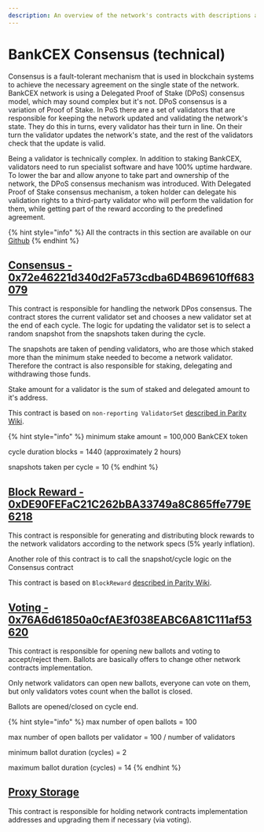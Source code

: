 ```yaml
---
description: An overview of the network's contracts with descriptions and links
---
```


# BankCEX Consensus \(technical\)

Consensus is a fault-tolerant mechanism that is used in blockchain systems to achieve the necessary agreement on the single state of the network. BankCEX network is using a Delegated Proof of Stake \(DPoS\) consensus model, which may sound complex but it's not. DPoS consensus is a variation of Proof of Stake. In PoS there are a set of validators that are responsible for keeping the network updated and validating the network's state. They do this in turns, every validator has their turn in line. On their turn the validator updates the network's state, and the rest of the validators check that the update is valid.

Being a validator is technically complex. In addition to staking BankCEX, validators need to run specialist software and have 100% uptime hardware. To lower the bar and allow anyone to take part and ownership of the network, the DPoS consensus mechanism was introduced. With Delegated Proof of Stake consensus mechanism, a token holder can delegate his validation rights to a third-party validator who will perform the validation for them, while getting part of the reward according to the predefined agreement.

{% hint style="info" %}
All the contracts in this section are available on our [Github](https://github.com/fuseio/fuse-network/tree/master/contracts)
{% endhint %}

## [Consensus - 0x72e46221d340d2Fa573cdba6D4B69610ff683079](https://scan.bankcoin.io/address/0x72e46221d340d2Fa573cdba6D4B69610ff683079)

This contract is responsible for handling the network DPos consensus. The contract stores the current validator set and chooses a new validator set at the end of each cycle. The logic for updating the validator set is to select a random snapshot from the snapshots taken during the cycle.

The snapshots are taken of pending validators, who are those which staked more than the minimum stake needed to become a network validator. Therefore the contract is also responsible for staking, delegating and withdrawing those funds.

Stake amount for a validator is the sum of staked and delegated amount to it's address.

This contract is based on `non-reporting ValidatorSet` [described in Parity Wiki](https://wiki.parity.io/Validator-Set.html#non-reporting-contract).

{% hint style="info" %}
minimum stake amount = 100,000 BankCEX token

cycle duration blocks = 1440 \(approximately 2 hours\)

snapshots taken per cycle = 10
{% endhint %}

## [Block Reward - 0xDE90FEFaC21C262bBA33749a8C865ffe779E6218](https://scan.bankcoin.io/address/0xDE90FEFaC21C262bBA33749a8C865ffe779E6218)

This contract is responsible for generating and distributing block rewards to the network validators according to the network specs \(5% yearly inflation\).

Another role of this contract is to call the snapshot/cycle logic on the Consensus contract

This contract is based on `BlockReward` [described in Parity Wiki](https://wiki.parity.io/Block-Reward-Contract).

## [Voting - 0x76A6d61850a0cfAE3f038EABC6A81C111af53620](https://scan.bankcoin.io/address/0x76A6d61850a0cfAE3f038EABC6A81C111af53620)

This contract is responsible for opening new ballots and voting to accept/reject them. Ballots are basically offers to change other network contracts implementation.

Only network validators can open new ballots, everyone can vote on them, but only validators votes count when the ballot is closed.

Ballots are opened/closed on cycle end.

{% hint style="info" %}
max number of open ballots = 100

max number of open ballots per validator = 100 / number of validators

minimum ballot duration \(cycles\) = 2

maximum ballot duration \(cycles\) = 14
{% endhint %}

## [Proxy Storage](https://scan.bankcoin.io/address/0x23D8634ED1B2662dC96FcE6208fde93258731333)

This contract is responsible for holding network contracts implementation addresses and upgrading them if necessary \(via voting\).

